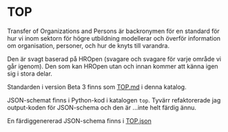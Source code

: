 # TOP

Transfer of Organizations and Persons är backronymen för en standard för hur vi inom sektorn för högre utbildning modellerar och överför information om organisation, personer, och hur de knyts till varandra.

Den är svagt baserad på HROpen (svagare och svagare för varje område vi går igenom). Den som kan HROpen utan och innan kommer att känna igen sig i stora delar.

Standarden i version Beta 3 finns som [TOP.md](TOP.md) i denna katalog. 

JSON-schemat finns i Python-kod i katalogen `top`. Tyvärr refaktorerade jag output-koden för JSON-schema och den är ...inte helt färdig ännu.

En färdiggenererad JSON-schema finns i [TOP.json](TOP.json)